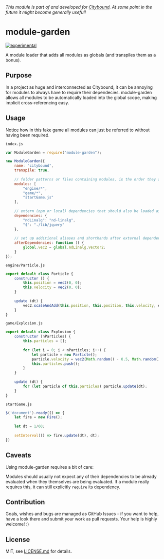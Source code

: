 *This module is part of and developed for [Citybound](http://cityboundsim.com).
At some point in the future it might become generally useful!*

# module-garden

[![experimental](http://badges.github.io/stability-badges/dist/experimental.svg)](http://github.com/badges/stability-badges)

A module loader that adds all modules as globals (and transpiles them as a bonus).

## Purpose

In a project as huge and interconnected as Citybound, it can be annoying for modules to always have to require their dependecies.
module-garden allows all modules to be automatically loaded into the global scope, making implicit cross-referencing easy.

## Usage

Notice how in this fake game all modules can just be referred to without having been required.

`index.js`
```javascript
var ModuleGarden = require("module-garden");

new ModuleGarden({
	name: "citybound",
	transpile: true,
	
	// folder patterns or files containing modules, in the order they should be loaded
	modules: [
		"engine/*",
		"game/*",
		"startGame.js"
	],
	
	// extern (npm or local) dependencies that should also be loaded as globals (key = alias)
	dependencies: {
		"ndLinalg": "nd-linalg",
		"$": "./lib/jquery"
	},
	
	// set up additional aliases and shorthands after external dependencies are loaded
	afterDependencies: function () {
		global.vec2 = global.ndLinalg.Vector2;
	}
});
```

`engine/Particle.js`
```javascript
export default class Particle {
    constructor () {
        this.position = vec2(0, 0);
        this.velocity = vec2(0, 0);
    }
    
    update (dt) {
        vec2.scaleAndAdd(this.position, this.position, this.velocity, dt); 
    }
}
```


`game/Explosion.js`
```javascript
export default class Explosion {
    constructor (nParticles) {
        this.particles = [];
        
        for (let i = 0; i < nParticles; i++) {
            let particle = new Particle();
            particle.velocity = vec2(Math.random() - 0.5, Math.random() - 0.5);
            this.particles.push();
        }
    }
    
    update (dt) {
        for (let particle of this.particles) particle.update(dt);
    }
}
```

`startGame.js`
```javascript
$('document').ready(() => {
    let fire = new Fire();
    
    let dt = 1/60;
    
    setInterval(() => fire.update(dt), dt);
})
```

## Caveats

Using module-garden requires a bit of care:

Modules should usually not expect any of their dependencies to be already evaluated when they themselves are being evaluated.
If a module really requires this, it can still explicitly `require` its dependency.

## Contribution

Goals, wishes and bugs are managed as GitHub Issues - if you want to help, have a look there and submit your work as pull requests.
Your help is highly welcome! :)

## License

MIT, see [LICENSE.md](http://github.com/aeickhoff/module-garden/blob/master/LICENSE.md) for details.
